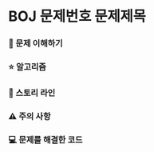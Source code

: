 # BOJ 문제번호 문제제목

[]()

### 🤔 문제 이해하기

### ⭐ 알고리즘

### 📖 스토리 라인

### ⚠️ 주의 사항

### 💻 문제를 해결한 코드

```java

```
